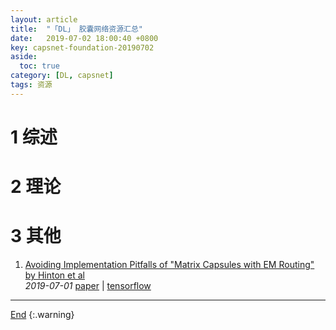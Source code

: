 ```yaml
---
layout: article
title:  "「DL」 胶囊网络资源汇总"
date:   2019-07-02 18:00:40 +0800
key: capsnet-foundation-20190702
aside:
  toc: true
category: [DL, capsnet]
tags: 资源
---
```

<span id='head'></span>  

# 1 综述  

# 2 理论

# 3 其他
1. [Avoiding Implementation Pitfalls of "Matrix Capsules with EM Routing" by Hinton et al](https://arxiv.org/abs/1907.00652)   
*2019-07-01* [paper](https://arxiv.org/abs/1907.00652) | [tensorflow](https://github.com/IBM/matrix-capsules-with-em-routing)    

-------------------  
[End](#head)
{:.warning}  
